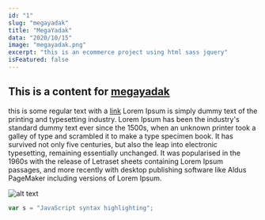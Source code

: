 ```yaml
---
id: "1"
slug: "megayadak"
title: "MegaYadak"
data: "2020/10/15"
image: "megayadak.png"
excerpt: "this is an ecommerce project using html sass jquery"
isFeatured: false
---
```


## This is a content for [megayadak](https://megayadak.com)

this is some regular text with a [link](https://megayadak.com) Lorem Ipsum is simply dummy text of the printing and typesetting industry. Lorem Ipsum has been the industry's standard dummy text ever since the 1500s, when an unknown printer took a galley of type and scrambled it to make a type specimen book. It has survived not only five centuries, but also the leap into electronic typesetting, remaining essentially unchanged. It was popularised in the 1960s with the release of Letraset sheets containing Lorem Ipsum passages, and more recently with desktop publishing software like Aldus PageMaker including versions of Lorem Ipsum.

![alt text](megayadak2.jpg)

```js
var s = "JavaScript syntax highlighting";
```
